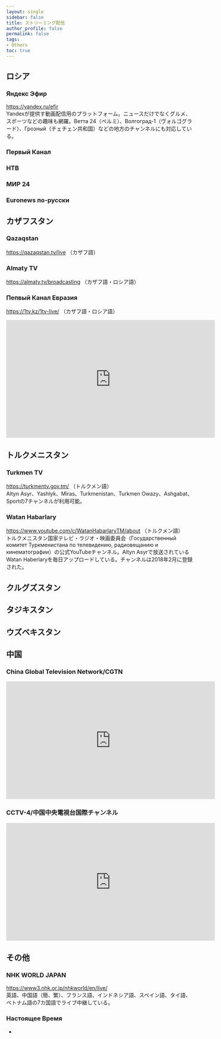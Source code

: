 ```yaml
---
layout: single
sidebar: false
title: ストリーミング配信
author_profile: false
permalink: false
tags:
- Others
toc: true
---
```

## ロシア
### Яндекс Эфир 
<a href="https://yandex.ru/efir">https://yandex.ru/efir</a><br>
Yandexが提供す動画配信用のプラットフォーム。ニュースだけでなくグルメ、スポーツなどの趣味も網羅。Ветта 24（ペルミ）、Волгоград-1（ヴォルゴグラード）、Грозный（チェチェン共和国）などの地方のチャンネルにも対応している。

### Первый Канал
### НТВ
### МИР 24
### Euronews по-русски

## カザフスタン
### Qazaqstan
 <a href="https://qazaqstan.tv/live">https://qazaqstan.tv/live （カザフ語）</a>


### Almaty TV
<a href="https://almaty.tv/broadcasting">https://almaty.tv/broadcasting （カザフ語・ロシア語）</a>

### Пепвый Канал Евразия
<a href="https://1tv.kz/1tv-live/">https://1tv.kz/1tv-live/ （カザフ語・ロシア語）<a/>

<iframe width="560" height="315" src="https://www.youtube.com/embed/8eLV7GX1nOQ" frameborder="0" allow="accelerometer; autoplay; clipboard-write; encrypted-media; gyroscope; picture-in-picture" allowfullscreen></iframe>



## トルクメニスタン
### Turkmen TV
<a href="https://turkmentv.gov.tm/">https://turkmentv.gov.tm/ （トルクメン語）</a><br>
Altyn Asyr、Yashlyk、Miras、Turkmenistan、Turkmen Owazy、Ashgabat、Sportの7チャンネルが利用可能。

### Watan Habarlary
<a href="https://www.youtube.com/c/WatanHabarlaryTM/about">https://www.youtube.com/c/WatanHabarlaryTM/about （トルクメン語）</a><br>
トルクメニスタン国家テレビ・ラジオ・映画委員会（Государственный комитет Туркменистана по телевидению, радиовещанию и кинематографии）の公式YouTubeチャンネル。Altyn Asyrで放送されているWatan Haberlaryを毎日アップロードしている。チャンネルは2018年2月に登録された。

## クルグズスタン
## タジキスタン
## ウズベキスタン

## 中国
### China Global Television Network/CGTN
<iframe width="560" height="315" src="https://www.youtube.com/embed/HrbO-6EbT6k" frameborder="0" allow="accelerometer; autoplay; clipboard-write; encrypted-media; gyroscope; picture-in-picture" allowfullscreen></iframe>

### CCTV-4/中国中央電視台国際チャンネル
<iframe width="560" height="315" src="https://www.youtube.com/embed/vCDDYb_M2B4" frameborder="0" allow="accelerometer; autoplay; clipboard-write; encrypted-media; gyroscope; picture-in-picture" allowfullscreen></iframe>

## その他
### NHK WORLD JAPAN
<a href="https://www3.nhk.or.jp/nhkworld/en/live/">https://www3.nhk.or.jp/nhkworld/en/live/</a><br>
英語、中国語（簡、繁）、フランス語、インドネシア語、スペイン語、タイ語、ベトナム語の7カ国語でライブ中継している。

### Настоящее Время
- 
